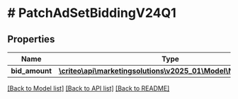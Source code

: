 # # PatchAdSetBiddingV24Q1

## Properties

Name | Type | Description | Notes
------------ | ------------- | ------------- | -------------
**bid_amount** | [**\criteo\api\marketingsolutions\v2025_01\Model\NillableDecimal**](NillableDecimal.md) |  | [optional]

[[Back to Model list]](../../README.md#models) [[Back to API list]](../../README.md#endpoints) [[Back to README]](../../README.md)
